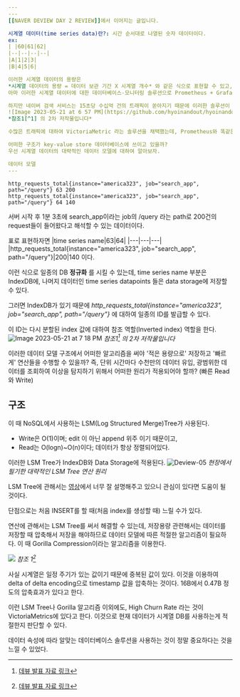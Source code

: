 ```yaml
---
---
[[NAVER DEVIEW DAY 2 REVIEW]]에서 이어지는 글입니다.

시계열 데이터(time series data)란?: 시간 순서대로 나열된 숫자 데이터이다.
ex:
| |60|61|62|
|--|--|--|--|
|A|1|2|3|
|B|4|5|6|

이러한 시계열 데이터의 용량은
*시계열 데이터의 용량 = 데이터 보관 기간 X 시계열 개수* 와 같은 식으로 표현할 수 있고,
아마 이러한 시계열 데이터에 대한 데이터베이스-모니터링 솔루션으로 Prometheus + Grafana를 채택할 것이다.

하지만 네이버 검색 서비스는 15초당 수십억 건의 트래픽이 쏟아지기 때문에 이러한 솔루션이 fully applicable 하지 않다.
![Image 2023-05-21 at 6 57 PM](https://github.com/hyoinandout/hyoinandout.github.io/assets/68385607/ccfe1240-e378-4395-8344-bcc76304d95d)
*참조1[^1] 의 2차 저작물입니다*

수많은 트래픽에 대하여 VictoriaMetric 라는 솔루션을 채택했는데, Prometheus와 똑같은 key-value store 구조의 NoSQL 데이터베이스이지만 Prometheus보다 성능면에서 우수하다.

어떠한 구조가 key-value store 데이터베이스에 쓰이고 있을까?
우선 시계열 데이터의 대략적인 데이터 모델에 대하여 알아보자.

데이터 모델
---
```

```
http_requests_total{instance="america323", job="search_app", path="/query"} 63 200
http_requests_total{instance="america323", job="search_app", path="/query"} 64 140
```
서버 시작 후 1분 3초에 search_app이라는 job의 /query 라는 path로 200건의 request들이 들어왔다고 해석할 수 있는 데이터이다.

표로 표현하자면
|time series name|63|64|
|---|---|---|
|http_requests_total{instance="america323", job="search_app", path="/query"}|200|140
이다.

이런 식으로 일종의 DB __정규화__ 를 시킬 수 있는데,
time series name 부분은 IndexDB에, 나머지 데이터인 time series datapoints 들은 data storage에 저장할 수 있다.

그러면 IndexDB가 있기 때문에 *http_requests_total{instance="america323", job="search_app", path="/query"}* 에 대하여 일종의 ID를 발급할 수 있다.

이 ID는 다시 분할된 index 값에 대하여 참조 역할(Inverted index) 역할을 한다.
![Image 2023-05-21 at 7 18 PM](https://github.com/hyoinandout/hyoinandout.github.io/assets/68385607/f71959ef-dc98-485f-a6df-a06af0076212)
*참조1[^1] 의 2차 저작물입니다*

이러한 데이터 모델 구조에서 어떠한 알고리즘을 써야 '적은 용량으로' 저장하고 '빠르게' 연산들을 수행할 수 있을까? 즉, 단위 시간마다 수천만의 데이터 유입, 광범위한 데이터를 조회하여 이상을 탐지하기 위해서 어떠한 원리가 적용되어야 할까? (빠른 Read와 Write)

구조
---
이 때 NoSQL에서 사용하는 LSM(Log Structured Merge)Tree가 사용된다.
- Write은 O(1)이며; edit 이 아닌 append 위주 이기 때문이고,
- Read는 O(logn)~O(n)이다; 데이터가 항상 정렬되어있다.

이러한 LSM Tree가 IndexDB와 Data Storage에 적용된다.
![Deview-05](https://user-images.githubusercontent.com/68385607/224543154-3c4445cc-3566-46f4-b52e-dcae5f0b3487.jpg)
*현장에서 필기한 대략적인 LSM Tree 연산 원리*

LSM Tree에 관해서는 [영상](https://youtu.be/i_vmkaR1x-I)에서 너무 잘 설명해주고 있으니 관심이 있다면 도움이 될 것이다.

단점으로는 처음 INSERT를 할 때(처음 index를 생성할 때) 느릴 수가 있다.

연산에 관해서는 LSM Tree를 써서 해결할 수 있는데, 저장용량 관련해서는 데이터를 저장할 때 압축해서 저장을 해야하므로 데이터 모델에 따른 적절한 알고리즘이 필요하다. 이 때 Gorilla Compression이라는 알고리즘을 이용한다.

![](https://user-images.githubusercontent.com/68385607/239736797-54f13238-47f5-47d5-8b53-15269bf5947b.png)
*참조 1[^1]*

사실 시계열은 일정 주기가 있는 값이기 때문에 중복된 값이 있다. 이것을 이용하여 delta of delta encoding으로 timestamp 값을 압축하는 것이다. 16B에서 0.47B 정도의 압축효과가 있다고 한다.

이런 LSM Tree나 Gorilla 알고리즘 이외에도, High Churn Rate 라는 것이  VictoriaMetrics에 있다고 한다. 이것으로 현재 데이터가 시계열 DB를 사용하는게 적절한지 판단할 수 있다.

데이터 속성에 따라 알맞는 데이터베이스 솔루션을 사용하는 것이 정말 중요하다는 것을 느낄 수 있었다.

[^1]: [데뷰 발표 자료 링크](https://deview.kr/data/deview/session/attach/[224]VictoriaMetrics_%EC%8B%9C%EA%B3%84%EC%97%B4_%EB%8D%B0%EC%9D%B4%ED%84%B0_%EB%8C%80%ED%98%BC%EB%8F%88%EC%9D%98_%EB%A9%80%ED%8B%B0%EB%B2%84%EC%8A%A4.pdf)